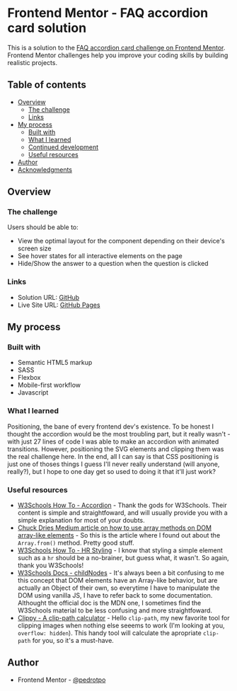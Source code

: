 # Frontend Mentor - FAQ accordion card solution

This is a solution to the [FAQ accordion card challenge on Frontend Mentor](https://www.frontendmentor.io/challenges/faq-accordion-card-XlyjD0Oam). Frontend Mentor challenges help you improve your coding skills by building realistic projects. 

## Table of contents

- [Overview](#overview)
  - [The challenge](#the-challenge)
  - [Links](#links)
- [My process](#my-process)
  - [Built with](#built-with)
  - [What I learned](#what-i-learned)
  - [Continued development](#continued-development)
  - [Useful resources](#useful-resources)
- [Author](#author)
- [Acknowledgments](#acknowledgments)

## Overview

### The challenge

Users should be able to:

- View the optimal layout for the component depending on their device's screen size
- See hover states for all interactive elements on the page
- Hide/Show the answer to a question when the question is clicked

### Links

- Solution URL: [GitHub](https://github.com/pedrotpo/frontendmentor-faq-accordion)
- Live Site URL: [GitHub Pages](https://pedrotpo.github.io/frontendmentor-faq-accordion/)

## My process

### Built with

- Semantic HTML5 markup
- SASS
- Flexbox
- Mobile-first workflow
- Javascript

### What I learned

Positioning, the bane of every frontend dev's existence. To be honest I thought the accordion would be the most troubling part, but it really wasn't - with just 27 lines of code I was able to make an accordion with animated transitions. However, positioning the SVG elements and clipping them was the real challenge here. In the end, all I can say is that CSS positioning is just one of thoses things I guess I'll never really understand (will anyone, really?), but I hope to one day get so used to doing it that it'll just work? 

### Useful resources

- [W3Schools How To - Accordion](https://www.w3schools.com/howto/howto_js_accordion.asp) - Thank the gods for W3Schools. Their content is simple and straightfoward, and will usually provide you with a simple explanation for most of your doubts.
- [Chuck Dries Medium article on how to use array methods on DOM array-like elements](https://chuckdries.medium.com/traversing-the-dom-with-filter-map-and-arrow-functions-1417d326d2bc) - So this is the article where I found out about the `Array.from()` method. Pretty good stuff.
- [W3Schools How To - HR Styling](https://www.w3schools.com/howto/howto_css_style_hr.asp) - I know that styling a simple element such as a `hr` should be a no-brainer, but guess what, it wasn't. So again, thank you W3Schools!
- [W3Schools Docs - childNodes](https://www.w3schools.com/jsref/prop_node_childnodes.asp) - It's always been a bit confusing to me this concept that DOM elements have an Array-like behavior, but are actually an Object of their own, so everytime I have to manipulate the DOM using vanilla JS, I have to refer back to some documentation. Althought the official doc is the MDN one, I sometimes find the W3Schools material to be less confusing and more straightfoward.
- [Clippy - A clip-path calculator](https://bennettfeely.com/clippy/) - Hello `clip-path`, my new favorite tool for clipping images when nothing else seeems to work (I'm looking at you, `overflow: hidden`). This handy tool will calculate the apropriate `clip-path` for you, so it's a must-have.

## Author

- Frontend Mentor - [@pedrotpo](https://www.frontendmentor.io/profile/pedrotpo)
